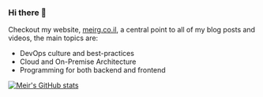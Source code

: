 ### Hi there 👋

Checkout my website, [meirg.co.il](https://meirg.co.il), a central point to all of my blog posts and videos, the main topics are:

- DevOps culture and best-practices
- Cloud and On-Premise Architecture
- Programming for both backend and frontend

<!--
**unfor19/unfor19** is a ✨ _special_ ✨ repository because its `README.md` (this file) appears on your GitHub profile.

Here are some ideas to get you started:

- 🔭 I’m currently working on ...
- 🌱 I’m currently learning ...
- 👯 I’m looking to collaborate on ...
- 🤔 I’m looking for help with ...
- 💬 Ask me about ...
- 📫 How to reach me: ...
- 😄 Pronouns: ...
- ⚡ Fun fact: ...
-->

[![Meir's GitHub stats](https://github-readme-stats.vercel.app/api?username=unfor19&show_icons=true&theme=default)](https://meirg.co.il)
